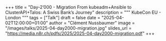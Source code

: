 +++
title = "Day-2’000 - Migration From kubeadm+Ansible to ClusterAPI+Talos: A Swiss Bank’s Journey"
description = """
KubeCon EU - London
"""
tags = ["Talk"]
draft = false
date = "2025-04-02T12:00:00+01:00"
author = "Clément Nussbaumer"
image = "/images/talks/2025-04-day2000-migration.jpg"
slides_url = "https://media.n8r.ch/pdfs/2025/2025-04-day2000-migration.pdf"
+++
